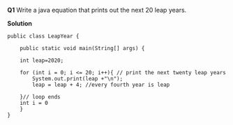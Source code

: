 **Q1** Write a java equation that prints out the next 20 leap years.

**Solution**

    public class LeapYear {

        public static void main(String[] args) {
        
        int leap=2020;
        
        for (int i = 0; i <= 20; i++){ // print the next twenty leap years
            System.out.print(leap +"\n");
            leap = leap + 4; //every fourth year is leap
            
        }// loop ends
        int i = 0
        }
    }    
